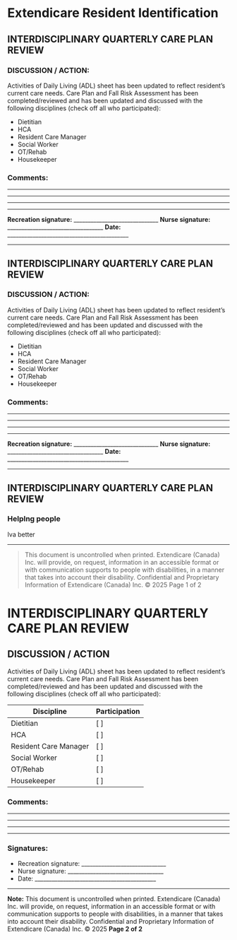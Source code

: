 # Extendicare Resident Identification

## INTERDISCIPLINARY QUARTERLY CARE PLAN REVIEW

### DISCUSSION / ACTION:
Activities of Daily Living (ADL) sheet has been updated to reflect resident’s current care needs.
Care Plan and Fall Risk Assessment has been completed/reviewed and has been updated and discussed with the following disciplines (check off all who participated):

- Dietitian
- HCA
- Resident Care Manager
- Social Worker
- OT/Rehab
- Housekeeper

### Comments:
_____________________________________________________________________________________________
_____________________________________________________________________________________________
_____________________________________________________________________________________________
_________________________________

**Recreation signature:** ______________________________
**Nurse signature:** __________________________________
**Date:** ___________________________________________

----

## INTERDISCIPLINARY QUARTERLY CARE PLAN REVIEW

### DISCUSSION / ACTION:
Activities of Daily Living (ADL) sheet has been updated to reflect resident’s current care needs.
Care Plan and Fall Risk Assessment has been completed/reviewed and has been updated and discussed with the following disciplines (check off all who participated):

- Dietitian
- HCA
- Resident Care Manager
- Social Worker
- OT/Rehab
- Housekeeper

### Comments:
_____________________________________________________________________________________________
_____________________________________________________________________________________________
_____________________________________________________________________________________________
_________________________________

**Recreation signature:** ______________________________
**Nurse signature:** __________________________________
**Date:** ___________________________________________

----

## INTERDISCIPLINARY QUARTERLY CARE PLAN REVIEW

### Helplng people
Iva better

----

> This document is uncontrolled when printed.
> Extendicare (Canada) Inc. will provide, on request, information in an accessible format or with communication supports to people with disabilities, in a manner that takes into account their disability. Confidential and Proprietary Information of Extendicare (Canada) Inc. © 2025
> Page 1 of 2

# INTERDISCIPLINARY QUARTERLY CARE PLAN REVIEW

## DISCUSSION / ACTION
Activities of Daily Living (ADL) sheet has been updated to reflect resident’s current care needs.
Care Plan and Fall Risk Assessment has been completed/reviewed and has been updated and discussed with the following disciplines (check off all who participated):

| Discipline                     | Participation |
|-------------------------------|---------------|
| Dietitian                     | [ ]           |
| HCA                           | [ ]           |
| Resident Care Manager         | [ ]           |
| Social Worker                 | [ ]           |
| OT/Rehab                     | [ ]           |
| Housekeeper                   | [ ]           |

### Comments:
_____________________________________________________________________________________________
_____________________________________________________________________________________________
_____________________________________________________________________________________________
_________________________________

### Signatures:
- Recreation signature: ______________________________
- Nurse signature: __________________________________
- Date: ___________________________________________

----

**Note:** This document is uncontrolled when printed.
Extendicare (Canada) Inc. will provide, on request, information in an accessible format or with communication supports to people with disabilities, in a manner that takes into account their disability. Confidential and Proprietary Information of Extendicare (Canada) Inc. © 2025
**Page 2 of 2**